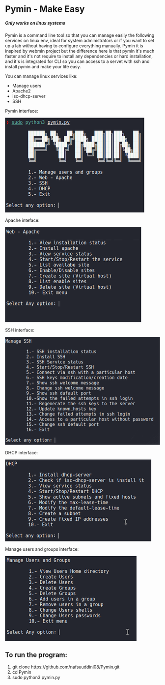 # Pymin - Make Easy

##### Only works on linux systems

Pymin is a command line tool so that you can manage easily the following services on linux env, ideal for system administrators or if you want to set up a lab without having to configure everything manually. Pymin it is inspired by webmin project but the difference here is that pymin it's much faster and it's not require to install any dependencies or hard installation, and it's is integrated for CLI so you can access to a servet with ssh and install pymin and make your life easy.

You can manage linux services like:
- Manage users
- Apache2
- isc-dhcp-server
- SSH

Pymin interface:

![screen1](/images/screen1.png)

Apache inteface:

![screen1](/images/screen2.png)

SSH interface:

![screen1](/images/screen3.png)

DHCP interface:

![screen1](/images/screen4.png)

Manage users and groups interface:

![screen1](/images/screen5.png)

## To run the program:

1. git clone https://github.com/nafsuuddini08/Pymin.git
2. cd Pymin
3. sudo python3 pymin.py
